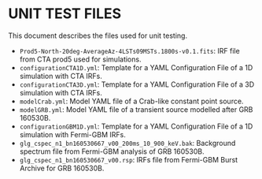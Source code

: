 # UNIT TEST FILES
This document describes the files used for unit testing.

- `Prod5-North-20deg-AverageAz-4LSTs09MSTs.1800s-v0.1.fits`: IRF file from CTA prod5 used for simulations.
- `configurationCTA1D.yml`: Template for a YAML Configuration File of a 1D simulation with CTA IRFs.
- `configurationCTA3D.yml`: Template for a YAML Configuration File of a 3D simulation with CTA IRFs.
- `modelCrab.yml`: Model YAML file of a Crab-like constant point source.
- `modelGRB.yml`: Model YAML file of a transient source modelled after GRB 160530B.
- `configurationGBM1D.yml`: Template for a YAML Configuration File of a 1D simulation with Fermi-GBM IRFs.
- `glg_cspec_n1_bn160530667_v00_200ms_10_900_keV.bak`: Background spectrum file from Fermi-GBM analysis of GRB 160530B.
- `glg_cspec_n1_bn160530667_v00.rsp`: IRFs file from Fermi-GBM Burst Archive for GRB 160530B.
